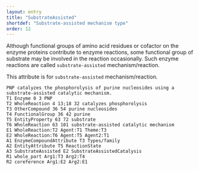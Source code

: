```yaml
---
layout: entry
title: "SubstrateAssisted"
shortdef: "Substrate-assisted mechanism type"
order: 12
---
```


Although functional groups of amino acid residues or cofactor on the enzyme proteins contribute to enzyme reactions, some functional group of substrate may be involved in the reaction occasionally. Such enzyme reactions are called `substrate-assisted` mechanism/reaction.

This attribute is for `substrate-assisted` mechanism/reaction.

~~~ ann
PNP catalyzes the phosphorolysis of purine nucleosides using a substrate-assisted catalytic mechanism.
T1 Enzyme 0 3 PNP
T2 WholeReaction 4 13;18 32 catalyzes phosphorolysis
T3 OtherCompound 36 54 purine nucleosides
T4 FunctionalGroup 36 42 purine
T5 EntityProperty 63 72 substrate
T6 WholeReaction 63 101 substrate-assisted catalytic mechanism
E1 WholeReaction:T2 Agent:T1 Theme:T3
E2 WholeReaction:T6 Agent:T5 Agent2:T1
A1 EnzymeCompoundAttribute T3 Types/family
A2 EntityAttribute T5 ReactionState
A3 SubstrateAssisted E2 SubstrateAssistedCatalysis
R1 whole_part Arg1:T3 Arg2:T4
R2 coreference Arg1:E2 Arg2:E1
~~~
